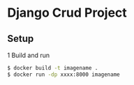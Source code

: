 
# Django Crud Project

## Setup

1 Build and run 

```sh 
$ docker build -t imagename .
$ docker run -dp xxxx:8000 imagename
```